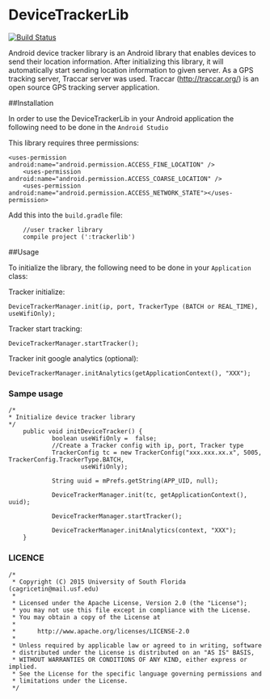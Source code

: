 # DeviceTrackerLib

[![Build Status](https://travis-ci.org/CUTR-at-USF/device-tracker-library.svg?branch=master)](https://travis-ci.org/CUTR-at-USF/device-tracker-library)


Android device tracker library is an Android library that enables devices to send their location
information. After initializing this library, it will automatically start sending location information to given server.
As a GPS tracking server, Traccar server was used. Traccar (http://traccar.org/) is an open source GPS tracking server application.

##Installation

In order to use the DeviceTrackerLib in your Android application the following need to be done in the ```Android Studio```

This library requires three permissions:

```
<uses-permission android:name="android.permission.ACCESS_FINE_LOCATION" />
    <uses-permission android:name="android.permission.ACCESS_COARSE_LOCATION" />
    <uses-permission android:name="android.permission.ACCESS_NETWORK_STATE"></uses-permission>
```

Add this into the  ```build.gradle``` file:

```
    //user tracker library
    compile project (':trackerlib')
```

##Usage

To initialize the library, the following need to be done in your ```Application``` class:

Tracker initialize:

 ```
 DeviceTrackerManager.init(ip, port, TrackerType (BATCH or REAL_TIME), useWifiOnly);
```

Tracker start tracking:

```
DeviceTrackerManager.startTracker();
```

Tracker init google analytics (optional):

```
DeviceTrackerManager.initAnalytics(getApplicationContext(), "XXX");
```


### Sampe usage
```
/*
* Initialize device tracker library
*/
    public void initDeviceTracker() {
            boolean useWifiOnly =  false;
            //Create a Tracker config with ip, port, Tracker type
            TrackerConfig tc = new TrackerConfig("xxx.xxx.xx.x", 5005, TrackerConfig.TrackerType.BATCH,
                    useWifiOnly);

            String uuid = mPrefs.getString(APP_UID, null);

            DeviceTrackerManager.init(tc, getApplicationContext(), uuid);

            DeviceTrackerManager.startTracker();

            DeviceTrackerManager.initAnalytics(context, "XXX");
    }
```

### LICENCE

```
/*
 * Copyright (C) 2015 University of South Florida (cagricetin@mail.usf.edu)
 *
 * Licensed under the Apache License, Version 2.0 (the "License");
 * you may not use this file except in compliance with the License.
 * You may obtain a copy of the License at
 *
 *      http://www.apache.org/licenses/LICENSE-2.0
 *
 * Unless required by applicable law or agreed to in writing, software
 * distributed under the License is distributed on an "AS IS" BASIS,
 * WITHOUT WARRANTIES OR CONDITIONS OF ANY KIND, either express or implied.
 * See the License for the specific language governing permissions and
 * limitations under the License.
 */

 ```

